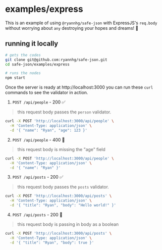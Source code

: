 # examples/express

This is an example of using `@ryannhg/safe-json` with ExpressJS's `req.body` without worrying about `any` destroying your hopes and dreams! 💖

## running it locally

```bash
# gets the codes
git clone git@github.com:ryannhg/safe-json.git
cd safe-json/examples/express

# runs the nodes
npm start
```

Once the server is ready at http://localhost:3000 you can run these `curl` commands to see the validator in action.

1. `POST /api/people` - 200 ✅

> this request body passes the `person` validator.

```bash
curl -X POST 'http://localhost:3000/api/people' \
  -H 'Content-Type: application/json' \
  -d '{ "name": "Ryan", "age": 123 }'
```

2. `POST /api/people` - 400 🚫

> this request body is missing the "age" field

```bash
curl -X POST 'http://localhost:3000/api/people' \
  -H 'Content-Type: application/json' \
  -d '{ "name": "Ryan" }'
```

3. `POST /api/posts` - 200 ✅

> this request body passes the `posts` validator.

```bash
curl -X POST 'http://localhost:3000/api/posts' \
  -H 'Content-Type: application/json' \
  -d '{ "title": "Ryan", "body": "Hello world!" }'
```

4. `POST /api/posts` - 200 🚫

> this request body is passing in body as a boolean

```bash
curl -X POST 'http://localhost:3000/api/posts' \
  -H 'Content-Type: application/json' \
  -d '{ "title": "Ryan", "body": true }'
```